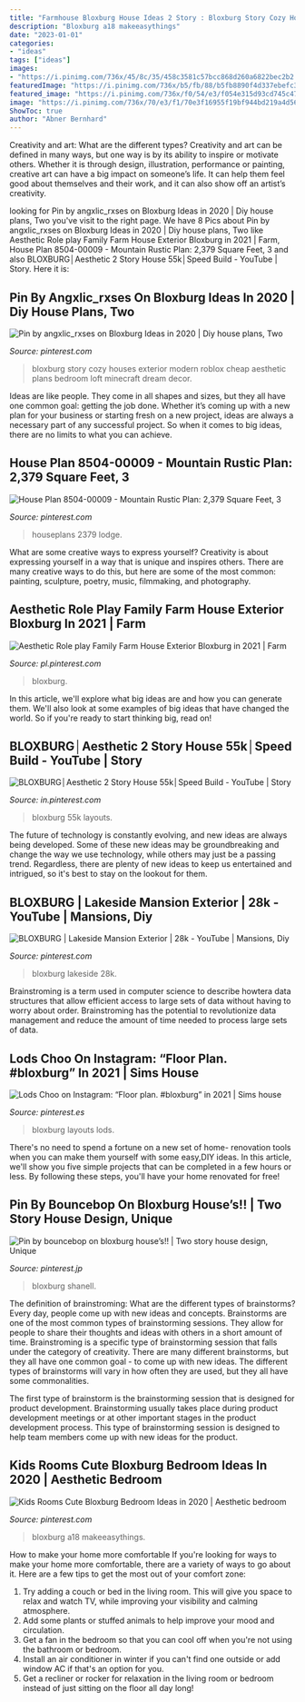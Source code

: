 ```yaml
---
title: "Farmhouse Bloxburg House Ideas 2 Story : Bloxburg Story Cozy Houses Exterior Modern Roblox Cheap Aesthetic Plans Bedroom Loft Minecraft Dream Decor"
description: "Bloxburg a18 makeeasythings"
date: "2023-01-01"
categories:
- "ideas"
tags: ["ideas"]
images:
- "https://i.pinimg.com/736x/45/8c/35/458c3581c57bcc868d260a6822bec2b2.jpg"
featuredImage: "https://i.pinimg.com/736x/b5/fb/88/b5fb8890f4d337ebefc3436447490f9a.jpg"
featured_image: "https://i.pinimg.com/736x/f0/54/e3/f054e315d93cd745c47130361d7c2796.jpg"
image: "https://i.pinimg.com/736x/70/e3/f1/70e3f16955f19bf944bd219a4d566283.jpg"
ShowToc: true
author: "Abner Bernhard"
---
```



Creativity and art: What are the different types?
Creativity and art can be defined in many ways, but one way is by its ability to inspire or motivate others. Whether it is through design, illustration, performance or painting, creative art can have a big impact on someone’s life. It can help them feel good about themselves and their work, and it can also show off an artist’s creativity.

	

		
looking for Pin by angxlic_rxses on Bloxburg Ideas in 2020 | Diy house plans, Two you've visit to the right page. We have 8 Pics about Pin by angxlic_rxses on Bloxburg Ideas in 2020 | Diy house plans, Two like Aesthetic Role play Family Farm House Exterior Bloxburg in 2021 | Farm, House Plan 8504-00009 - Mountain Rustic Plan: 2,379 Square Feet, 3 and also BLOXBURG│Aesthetic 2 Story House 55k│Speed Build - YouTube | Story. Here it is:
		
    
## Pin By Angxlic_rxses On Bloxburg Ideas In 2020 | Diy House Plans, Two

<img loading=lazy src="https://i.pinimg.com/736x/70/e3/f1/70e3f16955f19bf944bd219a4d566283.jpg" onerror="this.onerror=null;this.src='https://tse3.mm.bing.net/th?id=OIP.aD3UYygIjeKzguCYRSitrAHaEJ&amp;pid=15.1';" alt="Pin by angxlic_rxses on Bloxburg Ideas in 2020 | Diy house plans, Two">

_Source: pinterest.com_

>bloxburg story cozy houses exterior modern roblox cheap aesthetic plans bedroom loft minecraft dream decor. 

	

Ideas are like people. They come in all shapes and sizes, but they all have one common goal: getting the job done. Whether it’s coming up with a new plan for your business or starting fresh on a new project, ideas are always a necessary part of any successful project. So when it comes to big ideas, there are no limits to what you can achieve.

    
## House Plan 8504-00009 - Mountain Rustic Plan: 2,379 Square Feet, 3

<img loading=lazy src="https://i.pinimg.com/736x/b5/fb/88/b5fb8890f4d337ebefc3436447490f9a.jpg" onerror="this.onerror=null;this.src='https://tse4.mm.bing.net/th?id=OIP.UyIdbCxPCOgQ-9GBEZA_8wHaE8&amp;pid=15.1';" alt="House Plan 8504-00009 - Mountain Rustic Plan: 2,379 Square Feet, 3">

_Source: pinterest.com_

>houseplans 2379 lodge. 

	

What are some creative ways to express yourself?
Creativity is about expressing yourself in a way that is unique and inspires others. There are many creative ways to do this, but here are some of the most common: painting, sculpture, poetry, music, filmmaking, and photography.

    
## Aesthetic Role Play Family Farm House Exterior Bloxburg In 2021 | Farm

<img loading=lazy src="https://i.pinimg.com/736x/24/73/47/2473475be7ecbd4132cd50362025abe4.jpg" onerror="this.onerror=null;this.src='https://tse3.mm.bing.net/th?id=OIP.E4QuPXb6z5UzbQStDnp3ngHaHL&amp;pid=15.1';" alt="Aesthetic Role play Family Farm House Exterior Bloxburg in 2021 | Farm">

_Source: pl.pinterest.com_

>bloxburg. 

	

In this article, we'll explore what big ideas are and how you can generate them. We'll also look at some examples of big ideas that have changed the world. So if you're ready to start thinking big, read on!

    
## BLOXBURG│Aesthetic 2 Story House 55k│Speed Build - YouTube | Story

<img loading=lazy src="https://i.pinimg.com/736x/75/6a/3b/756a3b83bce8b827658be315442d2c17.jpg" onerror="this.onerror=null;this.src='https://tse1.mm.bing.net/th?id=OIP.7uiUy5hmRhitdi1uXUSJqwHaFj&amp;pid=15.1';" alt="BLOXBURG│Aesthetic 2 Story House 55k│Speed Build - YouTube | Story">

_Source: in.pinterest.com_

>bloxburg 55k layouts. 

	

The future of technology is constantly evolving, and new ideas are always being developed. Some of these new ideas may be groundbreaking and change the way we use technology, while others may just be a passing trend. Regardless, there are plenty of new ideas to keep us entertained and intrigued, so it's best to stay on the lookout for them.

    
## BLOXBURG | Lakeside Mansion Exterior | 28k - YouTube | Mansions, Diy

<img loading=lazy src="https://i.pinimg.com/736x/7c/f7/96/7cf79616b15765287800cfd782bcb746.jpg" onerror="this.onerror=null;this.src='https://tse4.mm.bing.net/th?id=OIP.VJd4FW6rcUI0OFoY-hWmpAHaFj&amp;pid=15.1';" alt="BLOXBURG | Lakeside Mansion Exterior | 28k - YouTube | Mansions, Diy">

_Source: pinterest.com_

>bloxburg lakeside 28k. 

	

Brainstroming is a term used in computer science to describe howtera data structures that allow efficient access to large sets of data without having to worry about order. Brainstroming has the potential to revolutionize data management and reduce the amount of time needed to process large sets of data.

    
## Lods Choo On Instagram: “Floor Plan. #bloxburg” In 2021 | Sims House

<img loading=lazy src="https://i.pinimg.com/736x/45/8c/35/458c3581c57bcc868d260a6822bec2b2.jpg" onerror="this.onerror=null;this.src='https://tse3.mm.bing.net/th?id=OIP.A0T_t-CTtVMPY5jO46oJhwHaHa&amp;pid=15.1';" alt="Lods Choo on Instagram: “Floor plan. #bloxburg” in 2021 | Sims house">

_Source: pinterest.es_

>bloxburg layouts lods. 

	

There's no need to spend a fortune on a new set of home- renovation tools when you can make them yourself with some easy,DIY ideas. In this article, we'll show you five simple projects that can be completed in a few hours or less. By following these steps, you'll have your home renovated for free!

    
## Pin By Bouncebop On Bloxburg House’s!! | Two Story House Design, Unique

<img loading=lazy src="https://i.pinimg.com/736x/f0/54/e3/f054e315d93cd745c47130361d7c2796.jpg" onerror="this.onerror=null;this.src='https://tse4.mm.bing.net/th?id=OIP.GR-IM5A7JLWaL_QUlqFZvAHaEG&amp;pid=15.1';" alt="Pin by bouncebop on bloxburg house’s!! | Two story house design, Unique">

_Source: pinterest.jp_

>bloxburg shanell. 

	

The definition of brainstroming: What are the different types of brainstorms?
Every day, people come up with new ideas and concepts. Brainstorms are one of the most common types of brainstorming sessions. They allow for people to share their thoughts and ideas with others in a short amount of time. Brainstroming is a specific type of brainstorming session that falls under the category of creativity. 
There are many different brainstorms, but they all have one common goal - to come up with new ideas. The different types of brainstorms will vary in how often they are used, but they all have some commonalities. 

The first type of brainstorm is the brainstorming session that is designed for product development. Brainstorming usually takes place during product development meetings or at other important stages in the product development process. This type of brainstorming session is designed to help team members come up with new ideas for the product.

    
## Kids Rooms Cute Bloxburg Bedroom Ideas In 2020 | Aesthetic Bedroom

<img loading=lazy src="https://i.pinimg.com/736x/6f/f8/9a/6ff89a47ef781bb0318fa34c4d3a629d.jpg" onerror="this.onerror=null;this.src='https://tse2.mm.bing.net/th?id=OIP.ERHOQLyeDWzS7C0Sjmn4qQHaEK&amp;pid=15.1';" alt="Kids Rooms Cute Bloxburg Bedroom Ideas in 2020 | Aesthetic bedroom">

_Source: pinterest.com_

>bloxburg a18 makeeasythings. 

	

How to make your home more comfortable
If you're looking for ways to make your home more comfortable, there are a variety of ways to go about it. Here are a few tips to get the most out of your comfort zone: 
1. Try adding a couch or bed in the living room. This will give you space to relax and watch TV, while improving your visibility and calming atmosphere. 
2. Add some plants or stuffed animals to help improve your mood and circulation. 
3. Get a fan in the bedroom so that you can cool off when you're not using the bathroom or bedroom. 
4. Install an air conditioner in winter if you can't find one outside or add window AC if that's an option for you. 
5. Get a recliner or rocker for relaxation in the living room or bedroom instead of just sitting on the floor all day long!

